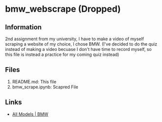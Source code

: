 # bmw_webscrape (Dropped)

## Information
2nd assignment from my university, I have to make a video of myself scraping a website of my choice, I chose BMW.
(I've decided to do the quiz instead of making a video becuase I don't have time to record myself, so this file is instead a practice for my coming quiz instead)

## Files
1. README.md: This file
2. bmw_scrape.ipynb: Scapred File

## Links
- [All Models | BMW](https://www.bmw.co.th/th/all-models.html)
